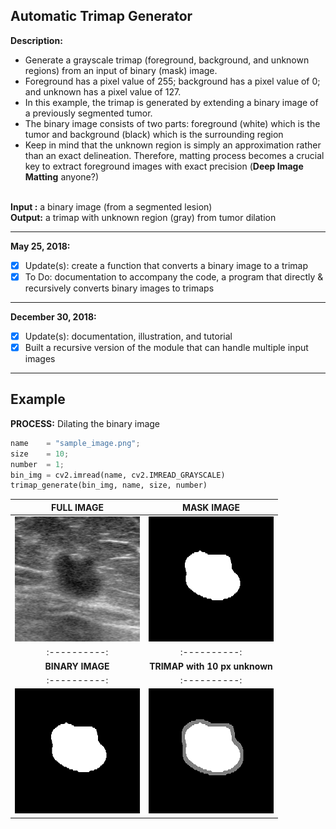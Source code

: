 ## Automatic Trimap Generator ##

<b>Description: </b> 
<ul>
<li/>Generate a grayscale trimap (foreground, background, and unknown regions) from an input of binary (mask) image.
<li/>Foreground has a pixel value of 255; background has a pixel value of 0; and unknown has a pixel value of 127.
<li/>In this example, the trimap is generated by extending a binary image of a previously segmented tumor. 
<li/>The binary image consists of two parts: foreground (white) which is the tumor and background (black) which is the surrounding region
<li/>Keep in mind that the unknown region is simply an approximation rather than an exact delineation. Therefore, matting process becomes a crucial key to extract foreground images with exact precision (<b>Deep Image Matting</b> anyone?)
</ul>
<br /><b>Input :</b> a binary image (from a segmented lesion)
<br /><b>Output:</b> a trimap with unknown region (gray) from tumor dilation
<hr />
<b>May 25, 2018: </b> <br/>

- [x] Update(s): create a function that converts a binary image to a trimap
- [x] To Do: documentation to accompany the code, a program that directly & recursively converts binary images to trimaps 
---
<b>December 30, 2018: </b> <br/>

- [x] Update(s): documentation, illustration, and tutorial
- [x] Built a recursive version of the module that can handle multiple input images

---
## Example ##

**PROCESS:** Dilating the binary image <br/>
```python
name    = "sample_image.png";
size    = 10;
number  = 1;
bin_img = cv2.imread(name, cv2.IMREAD_GRAYSCALE)
trimap_generate(bin_img, name, size, number)
```
|**FULL IMAGE**| **MASK IMAGE**|
|:----------:|:----------:|
|![alt text](./images/examples/full_img.png)| ![alt text](./images/examples/seg_img.png) | 
|:----------:|:----------:|
|**BINARY IMAGE** | **TRIMAP with 10 px unknown** <br/> |
|:----------:|:----------:|
|![alt text](./images/examples/seg_img.png)| ![alt text](./images/examples/trimap.png) | 
